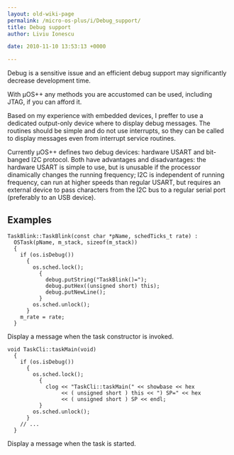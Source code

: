 ```yaml
---
layout: old-wiki-page
permalink: /micro-os-plus/i/Debug_support/
title: Debug support
author: Liviu Ionescu

date: 2010-11-10 13:53:13 +0000

---
```


Debug is a sensitive issue and an efficient debug support may significantly decrease development time.

With µOS++ any methods you are accustomed can be used, including JTAG, if you can afford it.

Based on my experience with embedded devices, I preffer to use a dedicated output-only device where to display debug messages. The routines should be simple and do not use interrupts, so they can be called to display messages even from interrupt service routines.

Currently µOS++ defines two debug devices: hardware USART and bit-banged I2C protocol. Both have advantages and disadvantages: the hardware USART is simple to use, but is unusable if the processor dinamically changes the running frequency; I2C is independent of running frequency, can run at higher speeds than regular USART, but requires an external device to pass characters from the I2C bus to a regular serial port (preferably to an USB device).

Examples
--------

    TaskBlink::TaskBlink(const char *pName, schedTicks_t rate) :
      OSTask(pName, m_stack, sizeof(m_stack))
      {
        if (os.isDebug())
          {
            os.sched.lock();
              {
                debug.putString("TaskBlink()=");
                debug.putHex((unsigned short) this);
                debug.putNewLine();
              }
            os.sched.unlock();
          }
        m_rate = rate;
      }

Display a message when the task constructor is invoked.

    void TaskCli::taskMain(void)
      {
        if (os.isDebug())
          {
            os.sched.lock();
              {
                clog << "TaskCli::taskMain(" << showbase << hex
                     << ( unsigned short ) this << ") SP=" << hex
                     << ( unsigned short ) SP << endl;
              }
            os.sched.unlock();
          }
        // ...
      }

Display a message when the task is started.
